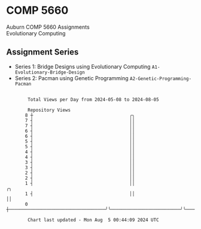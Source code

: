 # COMP 5660
Auburn COMP 5660 Assignments  
Evolutionary Computing

## Assignment Series
- Series 1: Bridge Designs using Evolutionary Computing `A1-Evolutionary-Bridge-Design`
- Series 2: Pacman using Genetic Programming `A2-Genetic-Programming-Pacman`

```

        Total Views per Day from 2024-05-08 to 2024-08-05

        Repository Views
       8 ┼                                    ╭╮
       7 ┤                                    ││
       7 ┤                                    ││
       6 ┤                                    ││
       6 ┤                                    ││
       5 ┤                                    ││
       5 ┤                                    ││
       4 ┤                                    ││
       4 ┤                                    ││
       3 ┤                                    ││
       3 ┤                                    ││
       2 ┤                                    ││
       2 ┤                                    ││
       1 ┤                                    ││                          ╭╮
       1 ┤                                    ││                          ││
       0 ┼────────────────────────────────────╯╰──────────────────────────╯╰───────────────────────

        Chart last updated - Mon Aug  5 00:44:09 2024 UTC
        
```
